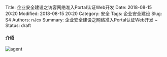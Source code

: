 Title: 企业安全建设之访客网络准入Portal认证Web开发
Date: 2018-08-15 20:20
Modified: 2018-08-15 20:20
Category: 安全
Tags: 企业安全建设
Slug: S4
Authors: nJcx
Summary: 企业安全建设之网络准入Portal认证Web开发 ~
Status: draft


#### 介绍

![agent](../images/xxx.png)





